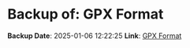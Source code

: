 # Backup of: GPX Format

**Backup Date**: 2025-01-06 12:22:25
**Link**: [GPX Format](https://przemienniki.net/export/przemienniki.gpx)
